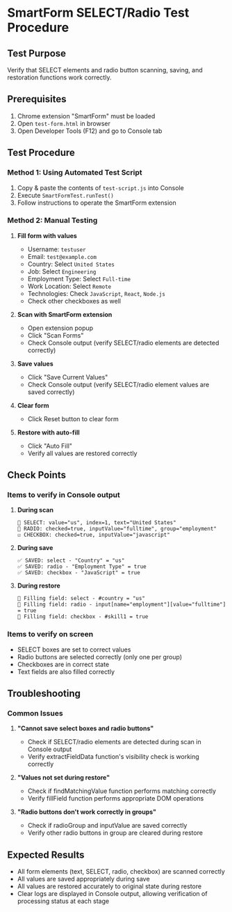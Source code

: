 # SmartForm SELECT/Radio Test Procedure

## Test Purpose
Verify that SELECT elements and radio button scanning, saving, and restoration functions work correctly.

## Prerequisites
1. Chrome extension "SmartForm" must be loaded
2. Open `test-form.html` in browser
3. Open Developer Tools (F12) and go to Console tab

## Test Procedure

### Method 1: Using Automated Test Script
1. Copy & paste the contents of `test-script.js` into Console
2. Execute `SmartFormTest.runTest()`
3. Follow instructions to operate the SmartForm extension

### Method 2: Manual Testing
1. **Fill form with values**
   - Username: `testuser`
   - Email: `test@example.com`
   - Country: Select `United States`
   - Job: Select `Engineering`
   - Employment Type: Select `Full-time`
   - Work Location: Select `Remote`
   - Technologies: Check `JavaScript`, `React`, `Node.js`
   - Check other checkboxes as well

2. **Scan with SmartForm extension**
   - Open extension popup
   - Click "Scan Forms"
   - Check Console output (verify SELECT/radio elements are detected correctly)

3. **Save values**
   - Click "Save Current Values"
   - Check Console output (verify SELECT/radio element values are saved correctly)

4. **Clear form**
   - Click Reset button to clear form

5. **Restore with auto-fill**
   - Click "Auto Fill"
   - Verify all values are restored correctly

## Check Points

### Items to verify in Console output
1. **During scan**
   ```
   📝 SELECT: value="us", index=1, text="United States"
   🔘 RADIO: checked=true, inputValue="fulltime", group="employment"
   ☑️ CHECKBOX: checked=true, inputValue="javascript"
   ```

2. **During save**
   ```
   ✅ SAVED: select - "Country" = "us"
   ✅ SAVED: radio - "Employment Type" = true
   ✅ SAVED: checkbox - "JavaScript" = true
   ```

3. **During restore**
   ```
   🎯 Filling field: select - #country = "us"
   🎯 Filling field: radio - input[name="employment"][value="fulltime"] = true
   🎯 Filling field: checkbox - #skill1 = true
   ```

### Items to verify on screen
- SELECT boxes are set to correct values
- Radio buttons are selected correctly (only one per group)
- Checkboxes are in correct state
- Text fields are also filled correctly

## Troubleshooting

### Common Issues
1. **"Cannot save select boxes and radio buttons"**
   - Check if SELECT/radio elements are detected during scan in Console output
   - Verify extractFieldData function's visibility check is working correctly

2. **"Values not set during restore"**
   - Check if findMatchingValue function performs matching correctly
   - Verify fillField function performs appropriate DOM operations

3. **"Radio buttons don't work correctly in groups"**
   - Check if radioGroup and inputValue are saved correctly
   - Verify other radio buttons in group are cleared during restore

## Expected Results
- All form elements (text, SELECT, radio, checkbox) are scanned correctly
- All values are saved appropriately during save
- All values are restored accurately to original state during restore
- Clear logs are displayed in Console output, allowing verification of processing status at each stage